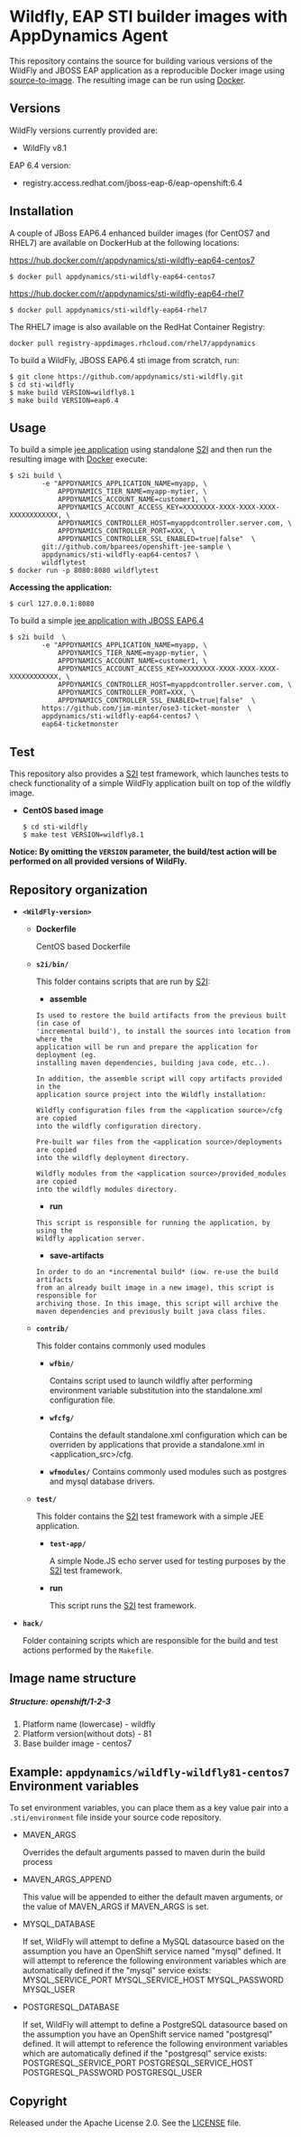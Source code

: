Wildfly, EAP STI builder images with AppDynamics Agent
=====================================================

This repository contains the source for building various versions of
the WildFly and JBOSS EAP application as a reproducible Docker image using
[source-to-image](https://github.com/openshift/source-to-image).
The resulting image can be run using [Docker](http://docker.io).

Versions
---------------
WildFly versions currently provided are:
* WildFly v8.1

EAP 6.4 version:
* registry.access.redhat.com/jboss-eap-6/eap-openshift:6.4


Installation
---------------

A couple of JBoss EAP6.4 enhanced builder images (for CentOS7 and RHEL7) are available on DockerHub at the following locations:

https://hub.docker.com/r/appdynamics/sti-wildfly-eap64-centos7

```
$ docker pull appdynamics/sti-wildfly-eap64-centos7
```

https://hub.docker.com/r/appdynamics/sti-wildfly-eap64-rhel7

```
$ docker pull appdynamics/sti-wildfly-eap64-rhel7
```

The RHEL7 image is also available on the RedHat Container Registry:
```
docker pull registry-appdimages.rhcloud.com/rhel7/appdynamics
```

To build a WildFly, JBOSS EAP6.4 sti image from scratch, run:

```
$ git clone https://github.com/appdynamics/sti-wildfly.git
$ cd sti-wildfly
$ make build VERSION=wildfly8.1
$ make build VERSION=eap6.4
```

Usage
---------------------
To build a simple [jee application](https://github.com/bparees/openshift-jee-sample)
using standalone [S2I](https://github.com/openshift/source-to-image) and then run the
resulting image with [Docker](http://docker.io) execute:

```
$ s2i build \
        -e "APPDYNAMICS_APPLICATION_NAME=myapp, \
            APPDYNAMICS_TIER_NAME=myapp-mytier, \
            APPDYNAMICS_ACCOUNT_NAME=customer1, \
            APPDYNAMICS_ACCOUNT_ACCESS_KEY=XXXXXXXX-XXXX-XXXX-XXXX-XXXXXXXXXXXX, \
            APPDYNAMICS_CONTROLLER_HOST=myappdcontroller.server.com, \
            APPDYNAMICS_CONTROLLER_PORT=XXX, \
            APPDYNAMICS_CONTROLLER_SSL_ENABLED=true|false"  \
        git://github.com/bparees/openshift-jee-sample \
        appdynamics/sti-wildfly-eap64-centos7 \
        wildflytest
$ docker run -p 8080:8080 wildflytest

```

**Accessing the application:**
```
$ curl 127.0.0.1:8080
```


To build a simple [jee application with JBOSS EAP6.4](https://github.com/jim-minter/ose3-ticket-monster)
```
$ s2i build  \
        -e "APPDYNAMICS_APPLICATION_NAME=myapp, \
            APPDYNAMICS_TIER_NAME=myapp-mytier, \
            APPDYNAMICS_ACCOUNT_NAME=customer1, \
            APPDYNAMICS_ACCOUNT_ACCESS_KEY=XXXXXXXX-XXXX-XXXX-XXXX-XXXXXXXXXXXX, \
            APPDYNAMICS_CONTROLLER_HOST=myappdcontroller.server.com, \
            APPDYNAMICS_CONTROLLER_PORT=XXX, \
            APPDYNAMICS_CONTROLLER_SSL_ENABLED=true|false"  \
        https://github.com/jim-minter/ose3-ticket-monster  \
        appdynamics/sti-wildfly-eap64-centos7 \
        eap64-ticketmonster

```

Test
---------------------
This repository also provides a [S2I](https://github.com/openshift/source-to-image) test framework,
which launches tests to check functionality of a simple WildFly application built on top of the wildfly image.

*  **CentOS based image**

    ```
    $ cd sti-wildfly
    $ make test VERSION=wildfly8.1
    ```

**Notice: By omitting the `VERSION` parameter, the build/test action will be performed
on all provided versions of WildFly.**


Repository organization
------------------------
* **`<WildFly-version>`**

    * **Dockerfile**

        CentOS based Dockerfile

    * **`s2i/bin/`**

        This folder contains scripts that are run by [S2I](https://github.com/openshift/source-to-image):

        *   **assemble**

          Is used to restore the build artifacts from the previous built (in case of
          'incremental build'), to install the sources into location from where the
          application will be run and prepare the application for deployment (eg.
          installing maven dependencies, building java code, etc..).

          In addition, the assemble script will copy artifacts provided in the
          application source project into the Wildfly installation:

          Wildfly configuration files from the <application source>/cfg are copied
          into the wildfly configuration directory.

          Pre-built war files from the <application source>/deployments are copied
          into the wildfly deployment directory.

          Wildfly modules from the <application source>/provided_modules are copied
          into the wildfly modules directory.


        *   **run**

          This script is responsible for running the application, by using the
          Wildfly application server.

        *   **save-artifacts**

          In order to do an *incremental build* (iow. re-use the build artifacts
          from an already built image in a new image), this script is responsible for
          archiving those. In this image, this script will archive the
          maven dependencies and previously built java class files.

    * **`contrib/`**

        This folder contains commonly used modules

        * **`wfbin/`**

            Contains script used to launch wildfly after performing environment variable
            substitution into the standalone.xml configuration file.

        * **`wfcfg/`**

            Contains the default standalone.xml configuration which can be overriden by applications
            that provide a standalone.xml in <application_src>/cfg.

        * **`wfmodules/`**
            Contains commonly used modules such as postgres and mysql database drivers.

    * **`test/`**

        This folder contains the [S2I](https://github.com/openshift/source-to-image)
        test framework with a simple JEE application.

        * **`test-app/`**

            A simple Node.JS echo server used for testing purposes by the [S2I](https://github.com/openshift/source-to-image) test framework.

        * **run**

            This script runs the [S2I](https://github.com/openshift/source-to-image) test framework.

* **`hack/`**

    Folder containing scripts which are responsible for the build and test actions performed by the `Makefile`.


Image name structure
------------------------
##### Structure: openshift/1-2-3

1. Platform name (lowercase) - wildfly
2. Platform version(without dots) - 81
3. Base builder image - centos7

Example: `appdynamics/wildfly-wildfly81-centos7`
Environment variables
---------------------
To set environment variables, you can place them as a key value pair into a `.sti/environment`
file inside your source code repository.

* MAVEN_ARGS

    Overrides the default arguments passed to maven durin the build process

* MAVEN_ARGS_APPEND

    This value will be appended to either the default maven arguments, or the value of MAVEN_ARGS if MAVEN_ARGS is set.

* MYSQL_DATABASE

    If set, WildFly will attempt to define a MySQL datasource based on the assumption you have an OpenShift service named "mysql" defined.
    It will attempt to reference the following environment variables which are automatically defined if the "mysql" service exists:
    MYSQL_SERVICE_PORT
    MYSQL_SERVICE_HOST
    MYSQL_PASSWORD
    MYSQL_USER

* POSTGRESQL_DATABASE

    If set, WildFly will attempt to define a PostgreSQL datasource based on the assumption you have an OpenShift service named "postgresql" defined.
    It will attempt to reference the following environment variables which are automatically defined if the "postgresql" service exists:
    POSTGRESQL_SERVICE_PORT
    POSTGRESQL_SERVICE_HOST
    POSTGRESQL_PASSWORD
    POSTGRESQL_USER


Copyright
--------------------

Released under the Apache License 2.0. See the [LICENSE](https://github.com/appdynamics/sti-wildfly/blob/master/LICENSE) file.
